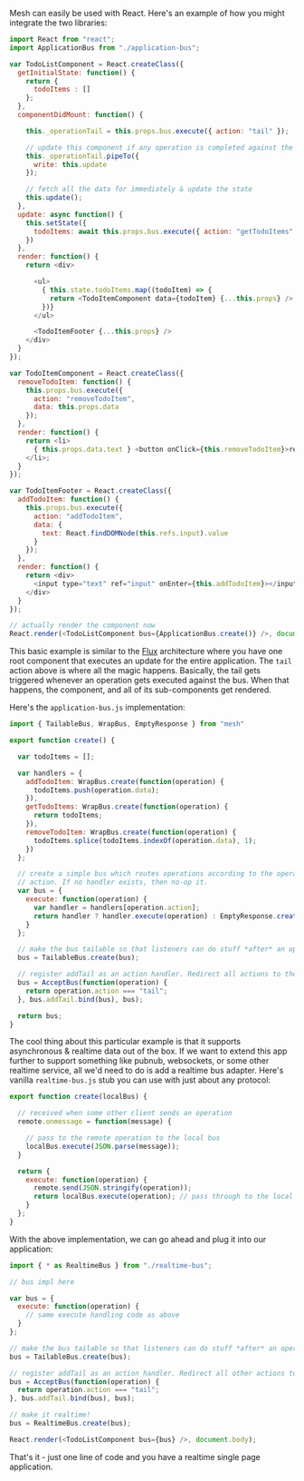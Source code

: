 <!--
TODO
- information on async data
- change & elaborate wording up top
- elaborate on why we're using "tail" here
- "models" section
-->

Mesh can easily be used with React. Here's an example of how you might integrate the two libraries:

```javascript
import React from "react";
import ApplicationBus from "./application-bus";

var TodoListComponent = React.createClass({
  getInitialState: function() {
    return {
      todoItems : []
    };
  },
  componentDidMount: function() {

    this._operationTail = this.props.bus.execute({ action: "tail" });

    // update this component if any operation is completed against the bus
    this._operationTail.pipeTo({
      write: this.update
    });

    // fetch all the data for immediately & update the state
    this.update();
  },
  update: async function() {
    this.setState({
      todoItems: await this.props.bus.execute({ action: "getTodoItems" }).readAll()
    })
  },
  render: function() {
    return <div>

      <ul>
        { this.state.todoItems.map((todoItem) => {
          return <TodoItemComponent data={todoItem} {...this.props} />;
        })}
      </ul>

      <TodoItemFooter {...this.props} />
    </div>
  }
});

var TodoItemComponent = React.createClass({
  removeTodoItem: function() {
    this.props.bus.execute({
      action: "removeTodoItem",
      data: this.props.data
    });
  },
  render: function() {
    return <li>
      { this.props.data.text } <button onClick={this.removeTodoItem}>remove</button>
    </li>;
  }
});

var TodoItemFooter = React.createClass({
  addTodoItem: function() {
    this.props.bus.execute({
      action: "addTodoItem",
      data: {
        text: React.findDOMNode(this.refs.input).value
      }
    });
  },
  render: function() {
    return <div>
      <input type="text" ref="input" onEnter={this.addTodoItem}></input>
    </div>
  }
});

// actually render the component now
React.render(<TodoListComponent bus={ApplicationBus.create()} />, document.body);
```

This basic example is similar to the [Flux](https://facebook.github.io/flux/) architecture where you have one root component that executes an update for the entire application. The `tail` action above is where all the magic happens. Basically, the tail gets triggered whenever an operation gets executed against the bus. When that happens, the component, and all of its sub-components get rendered.

<!-- diagram here -->

Here's the `application-bus.js` implementation:

```javascript
import { TailableBus, WrapBus, EmptyResponse } from "mesh"

export function create() {

  var todoItems = [];

  var handlers = {
    addTodoItem: WrapBus.create(function(operation) {
      todoItems.push(operation.data);
    }),
    getTodoItems: WrapBus.create(function(operation) {
      return todoItems;
    }),
    removeTodoItem: WrapBus.create(function(operation) {
      todoItems.splice(todoItems.indexOf(operation.data), 1);
    })
  };

  // create a simple bus which routes operations according to the operation
  // action. If no handler exists, then no-op it.
  var bus = {
    execute: function(operation) {
      var handler = handlers[operation.action];
      return handler ? handler.execute(operation) : EmptyResponse.create();
    }
  };

  // make the bus tailable so that listeners can do stuff *after* an operation executes
  bus = TailableBus.create(bus);

  // register addTail as an action handler. Redirect all actions to the route handlers
  bus = AcceptBus(function(operation) {
    return operation.action === "tail";
  }, bus.addTail.bind(bus), bus);

  return bus;
}
```



<!-- TODO - illustration here -->

The cool thing about this particular example is that it supports asynchronous & realtime data out of the box. If we want to extend this app further to support something like pubnub, websockets, or some other realtime service, all we'd need to do is add a realtime bus adapter. Here's vanilla `realtime-bus.js` stub you can use with just about any protocol:


```javascript
export function create(localBus) {

  // received when some other client sends an operation
  remote.onmessage = function(message) {

    // pass to the remote operation to the local bus
    localBus.execute(JSON.parse(message));
  }

  return {
    execute: function(operation) {
      remote.send(JSON.stringify(operation));
      return localBus.execute(operation); // pass through to the local bus
    }
  };
}
```

With the above implementation, we can go ahead and plug it into our application:

```javascript
import { * as RealtimeBus } from "./realtime-bus";

// bus impl here

var bus = {
  execute: function(operation) {
    // same execute handling code as above
  }
};

// make the bus tailable so that listeners can do stuff *after* an operation executes
bus = TailableBus.create(bus);

// register addTail as an action handler. Redirect all other actions to the route handlers
bus = AcceptBus(function(operation) {
  return operation.action === "tail";
}, bus.addTail.bind(bus), bus);

// make it realtime!
bus = RealtimeBus.create(bus);

React.render(<TodoListComponent bus={bus} />, document.body);
```

That's it - just one line of code and you have a realtime single page application.
